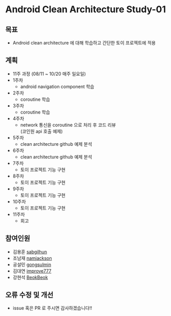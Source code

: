 # Android Clean Architecture Study-01

## 목표
* Android clean architecture 에 대해 학습하고 간단한 토이 프로젝트에 적용

## 계획
- 11주 과정 (08/11 ~ 10/20 매주 일요일)
- 1주차
  - android navigation component 학습
- 2주차
  - coroutine 학습
- 3주차
  - coroutine 학습
- 4주차
  - network 통신을 coroutine 으로 처리 후 코드 리뷰  
  (코인원 api 호출 예제)
- 5주차
  - clean architecture github 예제 분석
- 6주차
  - clean architecture github 예제 분석
- 7주차
  - 토이 프로젝트 기능 구현
- 8주차
  - 토이 프로젝트 기능 구현
- 9주차
  - 토이 프로젝트 기능 구현
- 10주차
  - 토이 프로젝트 기능 구현
- 11주차
  - 회고 

## 참여인원
- 김용훈 [sabgilhun](https://github.com/sabgilhun)
- 조남재 [namjackson](https://github.com/namjackson)
- 공설민 [gongsulmin](https://github.com/GongSulMin)
- 김대연 [improve777](https://github.com/improve777)
- 강현석 [BeokBeok](https://github.com/BeokBeok)

## 오류 수정 및 개선
* issue 혹은 PR 로 주시면 감사하겠습니다!!